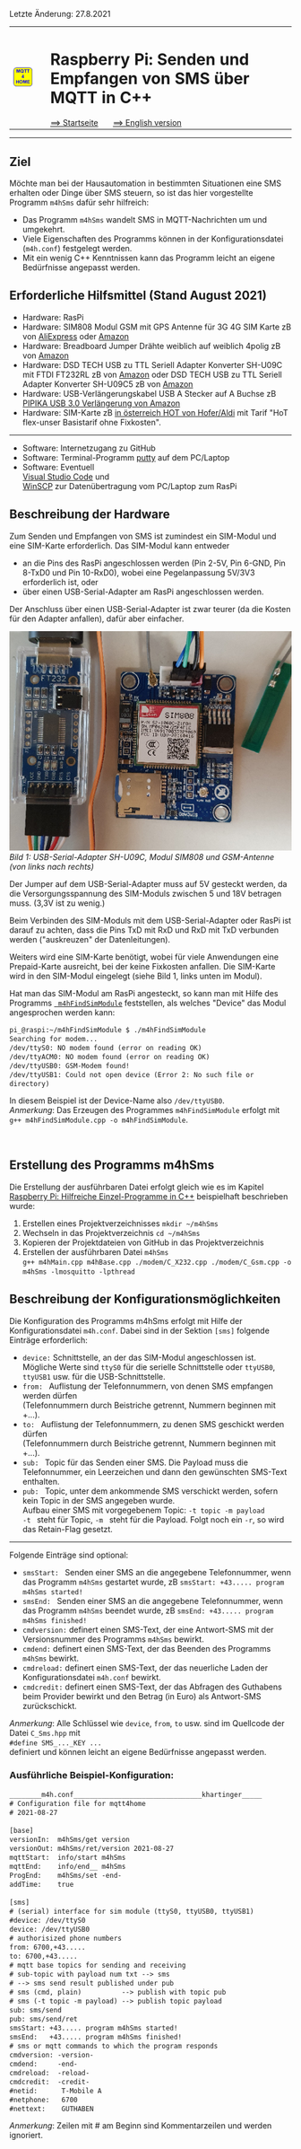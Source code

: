 Letzte &Auml;nderung: 27.8.2021   
<table><tr><td><img src="logo/mqtt4home_96.png"></img></td><td>&nbsp;</td><td>
<h1>Raspberry Pi: Senden und Empfangen von SMS &uuml;ber MQTT in C++</h1>
<a href="liesmich.md">==> Startseite</a> &nbsp; &nbsp; &nbsp; 
<a href="m4h10_RasPiCppSms_e.md">==> English version</a> &nbsp; &nbsp; &nbsp; 
</td></tr></table><hr>
  
## Ziel
M&ouml;chte man bei der Hausautomation in bestimmten Situationen eine SMS erhalten oder Dinge &uuml;ber SMS steuern, so ist das hier vorgestellte Programm `m4hSms` daf&uuml;r sehr hilfreich:   
* Das Programm `m4hSms` wandelt SMS in MQTT-Nachrichten um und umgekehrt.   
* Viele Eigenschaften des Programms k&ouml;nnen in der Konfigurationsdatei (`m4h.conf`) festgelegt werden.   
* Mit ein wenig C++ Kenntnissen kann das Programm leicht an eigene Bed&uuml;rfnisse angepasst werden.   
## Erforderliche Hilfsmittel (Stand August 2021)
* Hardware: RasPi   
* Hardware: SIM808 Modul GSM mit GPS Antenne f&uuml;r 3G 4G SIM Karte zB von [AliExpress](https://de.aliexpress.com/item/1005002384541464.html?spm=a2g0s.9042311.0.0.5c824c4dqUu43E) oder [Amazon](https://www.amazon.de/dp/B09CM8TSX9/ref=sspa_dk_detail_0?psc=1&pd_rd_i=B09CM8TSX9&pd_rd_w=yNPjf&pf_rd_p=4f2ceb27-95e9-46ab-8808-db390b56ec01&pd_rd_wg=Muvvr&pf_rd_r=3NTH9ZQRZNE3VBZKD1YV&pd_rd_r=58ca39f9-b9f0-40b5-9b14-7f5d8a37ce1d&spLa=ZW5jcnlwdGVkUXVhbGlmaWVyPUEzN1A5OTA0NUNBTTA2JmVuY3J5cHRlZElkPUEwMzcxNzc3MlkxMFpaUTBTRjhYMSZlbmNyeXB0ZWRBZElkPUEwNzU2MTYzMjRJSlNTREJMTjVHSiZ3aWRnZXROYW1lPXNwX2RldGFpbCZhY3Rpb249Y2xpY2tSZWRpcmVjdCZkb05vdExvZ0NsaWNrPXRydWU=)   
* Hardware: Breadboard Jumper Dr&auml;hte weiblich auf weiblich 4polig zB von [Amazon](https://www.amazon.de/Female-Female-Male-Female-Male-Male-Steckbr%C3%BCcken-Drahtbr%C3%BCcken-bunt/dp/B01EV70C78/ref=sr_1_1_sspa?__mk_de_DE=%C3%85M%C3%85%C5%BD%C3%95%C3%91&dchild=1&keywords=Breadboard+Jumper+Dr%C3%A4hte&qid=1629911840&sr=8-1-spons&psc=1&spLa=ZW5jcnlwdGVkUXVhbGlmaWVyPUEzRVMzTE5FRDJTWjJSJmVuY3J5cHRlZElkPUEwODQwNzA5MUZGVVRTNVE1WDBBTiZlbmNyeXB0ZWRBZElkPUExMDAwNjg1MUFSNzFTUlhGM0hSOSZ3aWRnZXROYW1lPXNwX2F0ZiZhY3Rpb249Y2xpY2tSZWRpcmVjdCZkb05vdExvZ0NsaWNrPXRydWU=)   
* Hardware: DSD TECH USB zu TTL Seriell Adapter Konverter SH-U09C mit FTDI FT232RL zB von [Amazon](https://www.amazon.de/gp/product/B07BBPX8B8/ref=ppx_yo_dt_b_asin_title_o09_s00?ie=UTF8&psc=1) oder DSD TECH USB zu TTL Seriell Adapter Konverter SH-U09C5 zB von [Amazon](https://www.amazon.de/DSD-TECH-SH-U09C5-Konverterkabel-Unterst%C3%BCtzung/dp/B07WX2DSVB/ref=sr_1_10?__mk_de_DE=%C3%85M%C3%85%C5%BD%C3%95%C3%91&dchild=1&keywords=DSD+TECH+USB+zu+TTL+Seriell+Adapter+Konverter&qid=1629910857&s=computers&sr=1-10)   
* Hardware: USB-Verl&auml;ngerungskabel USB A Stecker auf A Buchse zB [PIPIKA USB 3.0 Verl&auml;ngerung von Amazon](https://www.amazon.de/Verl%C3%A4ngerung-Verl%C3%A4ngerungskabel-Superschnelle-Vergoldeten-Kartenleseger%C3%A4t/dp/B08BHWJLLS/ref=sr_1_4?__mk_de_DE=%C3%85M%C3%85%C5%BD%C3%95%C3%91&dchild=1&keywords=USB+verl%C3%A4ngerungskabel+A-Buchse+1m&qid=1629911382&smid=A3PTYKYXFT73EG&sr=8-4)   
* Hardware: SIM-Karte zB [in &ouml;sterreich HOT von Hofer/Aldi](https://www.hot.at/tarife.html?gclid=CjwKCAjw1JeJBhB9EiwAV612y80Gd6MxAkyvJRJ2BAeTtinSp9OnIBslTwBgd_B-iJANhbW7v5TQSBoCckgQAvD_BwE) mit Tarif "HoT flex-unser Basistarif ohne Fixkosten".   
---   
* Software: Internetzugang zu GitHub   
* Software: Terminal-Programm [putty](https://www.chiark.greenend.org.uk/~sgtatham/putty/latest.html) auf dem PC/Laptop   
* Software: Eventuell   
   [Visual Studio Code](https://code.visualstudio.com/) und   
   [WinSCP](https://winscp.net/eng/docs/lang:de) zur Daten&uuml;bertragung vom PC/Laptop zum RasPi   


## Beschreibung der Hardware
Zum Senden und Empfangen von SMS ist zumindest ein SIM-Modul und eine SIM-Karte erforderlich. Das SIM-Modul kann entweder
* an die Pins des RasPi angeschlossen werden (Pin 2-5V, Pin 6-GND, Pin 8-TxD0 und Pin 10-RxD0), wobei eine Pegelanpassung 5V/3V3 erforderlich ist, oder   
* &uuml;ber einen USB-Serial-Adapter am RasPi angeschlossen werden.   

Der Anschluss &uuml;ber einen USB-Serial-Adapter ist zwar teurer (da die Kosten f&uuml;r den Adapter anfallen), daf&uuml;r aber einfacher.   

![Modul SIM808 mit USB-Serial-Adapter](./images/210825_SIM808_480b.png "Modul SIM808 mit USB-Serial-Adapter")   
_Bild 1: USB-Serial-Adapter SH-U09C, Modul SIM808 und GSM-Antenne (von links nach rechts)_   
   
Der Jumper auf dem USB-Serial-Adapter muss auf 5V gesteckt werden, da die Versorgungsspannung des SIM-Moduls zwischen 5 und 18V betragen muss. (3,3V ist zu wenig.)  

Beim Verbinden des SIM-Moduls mit dem USB-Serial-Adapter oder RasPi ist darauf zu achten, dass die Pins TxD mit RxD und RxD mit TxD verbunden werden ("auskreuzen" der Datenleitungen).   

Weiters wird eine SIM-Karte ben&ouml;tigt, wobei f&uuml;r viele Anwendungen eine Prepaid-Karte ausreicht, bei der keine Fixkosten anfallen. Die SIM-Karte wird in den SIM-Modul eingelegt (siehe Bild 1, links unten im Modul).   

Hat man das SIM-Modul am RasPi angesteckt, so kann man mit Hilfe des Programms [`
m4hFindSimModule`](https://github.com/khartinger/mqtt4home/tree/main/source_RasPi/m4hFindSimModule) feststellen, als welches "Device" das Modul angesprochen werden kann:   
```   
pi_@raspi:~/m4hFindSimModule $ ./m4hFindSimModule
Searching for modem...
/dev/ttyS0: NO modem found (error on reading OK)
/dev/ttyACM0: NO modem found (error on reading OK)
/dev/ttyUSB0: GSM-Modem found!
/dev/ttyUSB1: Could not open device (Error 2: No such file or directory)
```   
In diesem Beispiel ist der Device-Name also `/dev/ttyUSB0`.   
_Anmerkung_: Das Erzeugen des Programmes `m4hFindSimModule` erfolgt mit   
`g++ m4hFindSimModule.cpp -o m4hFindSimModule`.   

&nbsp;   
## Erstellung des Programms m4hSms
Die Erstellung der ausf&uuml;hrbaren Datei erfolgt gleich wie es im Kapitel [Raspberry Pi: Hilfreiche Einzel-Programme in C++](m4h08_RasPiCppDemos.md) beispielhaft beschrieben wurde:   
1. Erstellen eines Projektverzeichnisses `mkdir ~/m4hSms`   
2. Wechseln in das Projektverzeichnis `cd ~/m4hSms`   
3. Kopieren der Projektdateien von GitHub in das Projektverzeichnis   
4. Erstellen der ausf&uuml;hrbaren Datei `m4hSms`  
   `g++ m4hMain.cpp m4hBase.cpp ./modem/C_X232.cpp ./modem/C_Gsm.cpp -o m4hSms -lmosquitto -lpthread`   

## Beschreibung der Konfigurationsm&ouml;glichkeiten
Die Konfiguration des Programms m4hSms erfolgt mit Hilfe der Konfigurationsdatei `m4h.conf`. Dabei sind in der Sektion `[sms]` folgende Eintr&auml;ge erforderlich:   
* `device:` Schnittstelle, an der das SIM-Modul angeschlossen ist. M&ouml;gliche Werte sind `ttyS0` f&uuml;r die serielle Schnittstelle oder `ttyUSB0`, `ttyUSB1` usw. f&uuml;r die USB-Schnittstelle.   
* `from: ` Auflistung der Telefonnummern, von denen SMS empfangen werden d&uuml;rfen   
   (Telefonnummern durch Beistriche getrennt, Nummern beginnen mit +...).
* `to: `  Auflistung der Telefonnummern, zu denen SMS geschickt werden d&uuml;rfen   
   (Telefonnummern durch Beistriche getrennt, Nummern beginnen mit +...).
* `sub: ` Topic f&uuml;r das Senden einer SMS. Die Payload muss die Telefonnummer, ein Leerzeichen und dann den gew&uuml;nschten SMS-Text enthalten.   
* `pub: ` Topic, unter dem ankommende SMS verschickt werden, sofern kein Topic in der SMS angegeben wurde.   
   Aufbau einer SMS mit vorgegebenem Topic: `-t topic -m payload`   
   `-t ` steht f&uuml;r Topic, `-m ` steht f&uuml;r die Payload. Folgt noch ein `-r`, so wird das Retain-Flag gesetzt.   
---   
Folgende Eintr&auml;ge sind optional:   
* `smsStart: ` Senden einer SMS an die angegebene Telefonnummer, wenn das Programm `m4hSms` gestartet wurde, zB `smsStart: +43..... program m4hSms started!`   
* `smsEnd: ` Senden einer SMS an die angegebene Telefonnummer, wenn das Programm `m4hSms` beendet wurde, zB `smsEnd: +43..... program m4hSms finished!`   
* `cmdversion:` definert einen SMS-Text, der eine Antwort-SMS mit der Versionsnummer des Programms `m4hSms` bewirkt.   
* `cmdend:` definert einen SMS-Text, der das Beenden des Programms `m4hSms` bewirkt.   
* `cmdreload:` definert einen SMS-Text, der das neuerliche Laden der Konfigurationsdatei `m4h.conf` bewirkt.   
* `cmdcredit:` definert einen SMS-Text, der das Abfragen des Guthabens beim Provider bewirkt und den Betrag (in Euro) als Antwort-SMS zur&uuml;ckschickt.   

   
_Anmerkung_: Alle Schl&uuml;ssel wie `device`, `from`, `to` usw. sind im Quellcode der Datei `C_Sms.hpp` mit   
`#define SMS_..._KEY ...`   
definiert und k&ouml;nnen leicht an eigene Bed&uuml;rfnisse angepasst werden.   

### Ausf&uuml;hrliche Beispiel-Konfiguration:
```   
________m4h.conf________________________________khartinger_____
# Configuration file for mqtt4home
# 2021-08-27

[base]
versionIn:  m4hSms/get version
versionOut: m4hSms/ret/version 2021-08-27
mqttStart:  info/start m4hSms
mqttEnd:    info/end__ m4hSms
ProgEnd:    m4hSms/set -end-
addTime:    true

[sms]
# (serial) interface for sim module (ttyS0, ttyUSB0, ttyUSB1)
#device: /dev/ttyS0
device: /dev/ttyUSB0
# authorisized phone numbers
from: 6700,+43.....
to: 6700,+43.....
# mqtt base topics for sending and receiving
# sub-topic with payload num txt --> sms
# --> sms send result published under pub
# sms (cmd, plain)          --> publish with topic pub
# sms (-t topic -m payload) --> publish topic payload
sub: sms/send
pub: sms/send/ret
smsStart: +43..... program m4hSms started!
smsEnd:   +43..... program m4hSms finished!
# sms or mqtt commands to which the program responds
cmdversion: -version-
cmdend:     -end-
cmdreload:  -reload-
cmdcredit:  -credit-
#netid:      T-Mobile A
#netphone:   6700
#nettext:    GUTHABEN
```   
_Anmerkung_: Zeilen mit # am Beginn sind Kommentarzeilen und werden ignoriert.   
